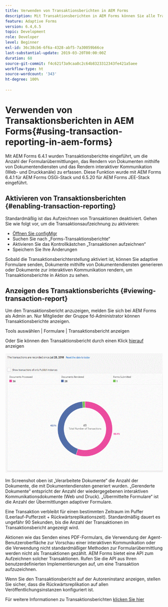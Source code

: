 ```yaml
---
title: Verwenden von Transaktionsberichten in AEM Forms
description: Mit Transaktionsberichten in AEM Forms können Sie alle Transaktionen zählen, die seit einem bestimmten Datum in Ihrer AEM Forms-Bereitstellung stattgefunden haben.
feature: Adaptive Forms
version: 6.4,6.5
topic: Development
role: Developer
level: Beginner
exl-id: 36c38cb6-6f6a-4328-abf5-7a30059b66ce
last-substantial-update: 2019-03-20T00:00:00Z
duration: 68
source-git-commit: f4c621f3a9caa8c2c64b8323312343fe421a5aee
workflow-type: ht
source-wordcount: '343'
ht-degree: 100%

---
```


# Verwenden von Transaktionsberichten in AEM Forms{#using-transaction-reporting-in-aem-forms}

Mit AEM Forms 6.4.1 wurden Transaktionsberichte eingeführt, um die Anzahl der Formularübermittlungen, das Rendern von Dokumenten mithilfe von Dokumentendiensten und das Rendern interaktiver Kommunikation (Web- und Druckkanäle) zu erfassen. Diese Funktion wurde mit AEM Forms 6.4.1 für AEM Forms OSGi-Stack und 6.5.20 für AEM Forms JEE-Stack eingeführt.

## Aktivieren von Transaktionsberichten {#enabling-transaction-reporting}

Standardmäßig ist das Aufzeichnen von Transaktionen deaktiviert. Gehen Sie wie folgt vor, um die Transaktionsaufzeichnung zu aktivieren:

* [Öffnen Sie configMgr](http://localhost:4502/system/console/configMgr)
* Suchen Sie nach „Forms-Transaktionsberichte“
* Aktivieren Sie das Kontrollkästchen „Transaktionen aufzeichnen“
* Speichern Sie Ihre Änderungen

Sobald die Transaktionsberichterstellung aktiviert ist, können Sie adaptive Formulare senden, Dokumente mithilfe von Dokumentendiensten generieren oder Dokumente zur interaktiven Kommunikation rendern, um Transaktionsberichte in Aktion zu sehen.

## Anzeigen des Transaktionsberichts {#viewing-transaction-report}

Um den Transaktionsbericht anzuzeigen, melden Sie sich bei AEM Forms als Admin an. Nur Mitglieder der Gruppe fd-Administrator können Transaktionsberichte anzeigen.

Tools auswählen | Formulare | Transaktionsbericht anzeigen

Oder Sie können den Transaktionsbericht durch einen Klick [hierauf](http://localhost:4502/mnt/overlay/fd/transaction/gui/content/report.html) anzeigen

![Transaktionsbericht](assets/transactionreporting.gif)

Im Screenshot oben ist „Verarbeitete Dokumente“ die Anzahl der Dokumente, die mit Dokumentendiensten generiert wurden. „Gerenderte Dokumente“ entspricht der Anzahl der wiedergegebenen interaktiven Kommunikationsdokumente (Web und Druck). „Übermittelte Formulare“ ist die Anzahl der Übermittlungen adaptiver Formulare.

Eine Transaktion verbleibt für einen bestimmten Zeitraum im Puffer (Leerlauf-Pufferzeit + Rückwärtsreplikationszeit). Standardmäßig dauert es ungefähr 90 Sekunden, bis die Anzahl der Transaktionen im Transaktionsbericht angezeigt wird.

Aktionen wie das Senden eines PDF-Formulars, die Verwendung der Agent-Benutzeroberfläche zur Vorschau einer interaktiven Kommunikation oder die Verwendung nicht standardmäßiger Methoden zur Formularübermittlung werden nicht als Transaktionen gezählt. AEM Forms bietet eine API zum Aufzeichnen solcher Transaktionen. Rufen Sie die API aus Ihren benutzerdefinierten Implementierungen auf, um eine Transaktion aufzuzeichnen.

Wenn Sie den Transaktionsbericht auf der Autoreninstanz anzeigen, stellen Sie sicher, dass die Rückwärtsreplikation auf allen Veröffentlichungsinstanzen konfiguriert ist.

Für weitere Informationen zu Transaktionsberichten [klicken Sie hier](https://helpx.adobe.com/de/experience-manager/6-4/forms/using/transaction-reports-overview.html)
